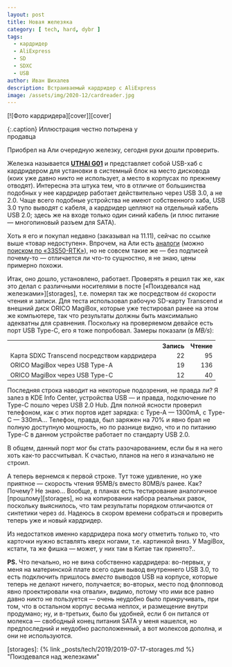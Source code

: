 ```yaml
---
layout: post
title: Новая железяка
category: [ tech, hard, dybr ]
tags:
  - кардридер
  - AliExpress
  - SD
  - SDXC
  - USB
author: Иван Шихалев
description: Встраиваемый кардридер с AliExpress
image: /assets/img/2020-12/cardreader.jpg
---
```

<div class="right-box" style="width:320px;">
[![Фото кардридера][cover]][cover]

{:.caption}
Иллюстрация честно потырена у продавца
</div>

Приобрел на Али очередную железку, сегодня руки дошли проверить.

Железка называется **[UTHAI G01][ref-device]** и представляет собой USB-хаб с кардридером
для установки в системный блок на место дисковода (коих уже давно никто не использует,
а место в корпусах по прежнему отводят). Интересна эта штука тем, что в отличие от большинства
подобных у нее кардридер работает действительно через USB 3.0, а не 2.0. Чаще всего подобные
устройства не имеют собственного хаба, USB 3.0 тупо выводят с кабеля, а кардридер цепляют
на отдельный кабель USB 2.0; здесь же на входе только один синий кабель (и плюс питание —
многопиновый разъем для SATA).

<!--more-->

Хоть я его и покупал недавно (заказывал на 11.11), сейчас по ссылке выше «товар недоступен».
Впрочем, на Али есть [аналоги][ref-analogs] (можно [поиском по «33S50-RTK»][ref-search]),
но не совсем такие же — без подписей почему-то — отличается ли что-то сущностно, я не знаю,
цены примерно похожи.

Итак, оно дошло, установлено, работает. Проверять я решил так же, как это делал с различными
носителями в посте [«Поиздевался над железками»][storages], т.е. померял так же посредством `dd` скорости
чтения и записи. Для теста использовал рабочую SD-карту Transcend и внешний диск ORICO MagiBox,
которые уже тестировал ранее на этом же компьютере, так что результаты должны быть максимально
адекватны для сравнения. Поскольку на проверяемом девайсе есть порт USB Type-C, его я тоже
попробовал. Замеры показали (в *MB/s*):

<div class="center-box">
<table align="center">
  <tr>
  <th></th>
    <th align="right">Запись</th>
    <th align="right">Чтение</th>
  </tr>
  <tr>
    <td>Карта SDXC Transcend посредством кардридера</td>
    <td align="right">22</td>
    <td align="right">95</td>
  </tr>
  <tr>
    <td>ORICO MagiBox через USB Type-A</td>
    <td align="right">19</td>
    <td align="right">136</td>
  </tr>
  <tr>
    <td>ORICO MagiBox через USB Type-C</td>
    <td align="right">12</td>
    <td align="right">40</td>
  </tr>
</table></div>

Последняя строка наводит на некоторые подозрения, не правда ли? Я залез в KDE Info Center,
устройства USB — и правда, подключение по Type-C пошло через USB 2.0 Hub. Для полной ясности
проверил телефоном, как с этих портов идет зарядка: с Type-A — 1300mA, с Type-C — 330mA...
Телефон, правда, был заряжен на 70% и явно брал не полную доступную мощность, но по разнице
видно, что и по питанию Type-C в данном устройстве работает по стандарту USB 2.0.

В общем, данный порт мог бы стать разочарованием, если бы я на него хоть как-то рассчитывал.
К счастью, планов на него я изначально не строил.

А теперь вернемся к первой строке. Тут тоже удивление, но уже приятное — скорость чтения 95MB/s
вместо 80MB/s ранее. Как? Почему? Не знаю... Вообще, в планах есть тестирование аналогичное [прошлому][storages],
но на копировании набора реальных равок, поскольку выяснилось, что там результаты порядком отличаются
от синтетики через `dd`. Надеюсь в скором времени собраться и проверить теперь уже и новый кардридер.

Из недостатков именно кардридера пока могу отметить только то, что карточки нужно вставлять кверх ногами,
т.е. картинкой вниз. У MagiBox, кстати, та же фишка — может, у них там в Китае так принято?..

**PS.** Что печально, но не вина собственно кардридера: во-первых, у меня на материнской плате всего один
вывод внутреннего USB 3.0, то есть подключить пришлось *вместо* выводов USB на корпусе, которые теперь
не делают ничего, получается; во-вторых, место под флопповод явно проектировали «на отвали», видимо,
потому что ими все равно давно никто не пользуется — очень неудобно было прикручивать, при том, что
в остальном корпус весьма неплох, и размещение внутри продумано; ну, и в-третьих, было бы удобней, если б
он питался от молекса — свободный конец питания SATA у меня нашелся, но предпоследний и неудобно
расположенный, а вот молексов дополна, и они не используются.


[cover]: /assets/img/2020-12/cardreader.jpg "Фото кардридера"

[ref-device]: http://ali.pub/5cv86n "Ссылка на товар"
[ref-analogs]: http://ali.pub/5cv8ud "Ссылка на аналогичный товар"
[ref-search]: http://ali.pub/5cv90l "Ссылка на поиск аналогов"

[storages]: {% link _posts/tech/2019/2019-07-17-storages.md %} "Поиздевался над железками"
